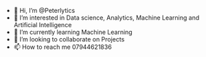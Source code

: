 - 👋 Hi, I’m @Peterlytics
- 👀 I’m interested in Data science, Analytics, Machine Learning and Artificial Intelligence
- 🌱 I’m currently learning Machine Learning
- 💞️ I’m looking to collaborate on Projects
- 📫 How to reach me 07944621836

<!---
Peterlytics/Peterlytics is a ✨ special ✨ repository because its `README.md` (this file) appears on your GitHub profile.
You can click the Preview link to take a look at your changes.
--->
